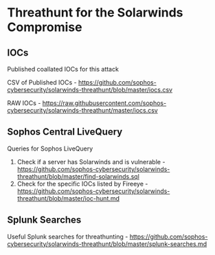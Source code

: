 # Threathunt for the Solarwinds Compromise 

## IOCs
Published coallated IOCs for this attack

CSV of Published IOCs - https://github.com/sophos-cybersecurity/solarwinds-threathunt/blob/master/iocs.csv

RAW IOCs - https://raw.githubusercontent.com/sophos-cybersecurity/solarwinds-threathunt/master/iocs.csv

## Sophos Central LiveQuery
Queries for Sophos LiveQuery

1. Check if a server has Solarwinds and is vulnerable  - https://github.com/sophos-cybersecurity/solarwinds-threathunt/blob/master/find-solarwinds.sql
2. Check for the specific IOCs listed by Fireeye - https://github.com/sophos-cybersecurity/solarwinds-threathunt/blob/master/ioc-hunt.md

## Splunk Searches


Useful Splunk searches for threathunting - https://github.com/sophos-cybersecurity/solarwinds-threathunt/blob/master/splunk-searches.md



